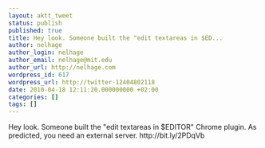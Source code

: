 ```yaml
---
layout: aktt_tweet
status: publish
published: true
title: Hey look. Someone built the "edit textareas in $ED...
author: nelhage
author_login: nelhage
author_email: nelhage@mit.edu
author_url: http://nelhage.com
wordpress_id: 617
wordpress_url: http://twitter-12404802118
date: 2010-04-18 12:11:20.000000000 +02:00
categories: []
tags: []
---
```

Hey look. Someone built the "edit textareas in $EDITOR" Chrome plugin. As predicted, you need an external server. http:&#47;&#47;bit.ly&#47;2PDqVb
